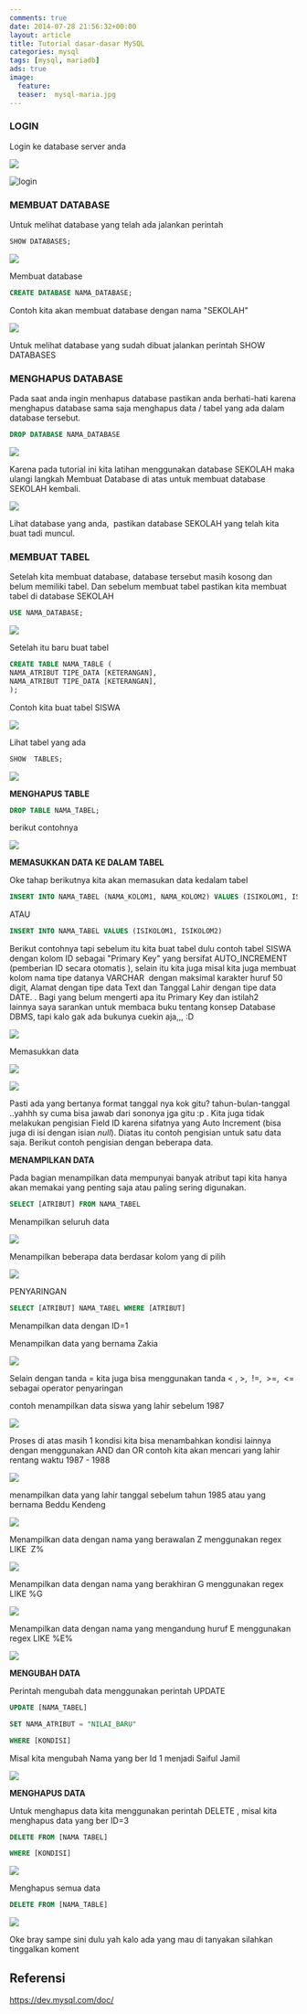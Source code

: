 ```yaml
---
comments: true
date: 2014-07-28 21:56:32+00:00
layout: article
title: Tutorial dasar-dasar MySQL
categories: mysql
tags: [mysql, mariadb]
ads: true
image:
  feature: 
  teaser:  mysql-maria.jpg
---
```


### LOGIN



Login ke database server anda

![](http://i67.tinypic.com/24gjbpt.jpg)


![login](http://i64.tinypic.com/2llccr8.jpg "login mysql")



### MEMBUAT DATABASE



<!-- more -->

Untuk melihat database yang telah ada jalankan perintah



```sql
SHOW DATABASES;
```

![](http://i64.tinypic.com/14xfhbm.jpg)



Membuat database



```sql
CREATE DATABASE NAMA_DATABASE;
```



Contoh kita akan membuat database dengan nama "SEKOLAH"

![](http://i64.tinypic.com/oh0is5.jpg)

Untuk melihat database yang sudah dibuat jalankan perintah SHOW DATABASES





### MENGHAPUS DATABASE



Pada saat anda ingin menhapus database pastikan anda berhati-hati karena menghapus database sama saja menghapus data / tabel yang ada dalam database tersebut.



```sql
DROP DATABASE NAMA_DATABASE
```


![](http://i66.tinypic.com/m7evpj.jpg)

Karena pada tutorial ini kita latihan menggunakan database SEKOLAH maka ulangi langkah Membuat Database di atas untuk membuat database SEKOLAH kembali.

![](http://i68.tinypic.com/25f6fpe.jpg)


Lihat database yang anda,  pastikan database SEKOLAH yang telah kita buat tadi muncul.






### MEMBUAT TABEL



Setelah kita membuat database, database tersebut masih kosong dan belum memiliki tabel. Dan sebelum membuat tabel pastikan kita membuat tabel di database SEKOLAH



```sql
USE NAMA_DATABASE;
```


![](http://i65.tinypic.com/149ob2h.jpg)

Setelah itu baru buat tabel



```sql
CREATE TABLE NAMA_TABLE (
NAMA_ATRIBUT TIPE_DATA [KETERANGAN],
NAMA_ATRIBUT TIPE_DATA [KETERANGAN],
);
```



Contoh kita buat tabel SISWA

![](http://i68.tinypic.com/30aarkn.jpg)

Lihat tabel yang ada



```sql
SHOW  TABLES;
```


![](http://i67.tinypic.com/kdu2jc.jpg)


**MENGHAPUS TABLE**



```sql
DROP TABLE NAMA_TABEL;
```




berikut contohnya

![](http://i63.tinypic.com/slr88m.jpg)

**MEMASUKKAN DATA KE DALAM TABEL**

Oke tahap berikutnya kita akan memasukan data kedalam tabel



```sql
INSERT INTO NAMA_TABEL (NAMA_KOLOM1, NAMA_KOLOM2) VALUES (ISIKOLOM1, ISIKOLOM2)
```

ATAU

```sql
INSERT INTO NAMA_TABEL VALUES (ISIKOLOM1, ISIKOLOM2)
```



Berikut contohnya tapi sebelum itu kita buat tabel dulu contoh tabel SISWA dengan kolom ID sebagai "Primary Key" yang bersifat AUTO_INCREMENT (pemberian ID secara otomatis ), selain itu kita juga misal kita juga membuat kolom nama tipe datanya VARCHAR  dengan maksimal karakter huruf 50 digit, Alamat dengan tipe data Text dan Tanggal Lahir dengan tipe data DATE. . Bagi yang belum mengerti apa itu Primary Key dan istilah2 lainnya saya sarankan untuk membaca buku tentang konsep Database DBMS, tapi kalo gak ada bukunya cuekin aja,,, :D

![](http://i65.tinypic.com/2wd7f4l.jpg)

Memasukkan data

![](http://i67.tinypic.com/28qqkqv.jpg)

![](http://i67.tinypic.com/qs9hk0.jpg)

Pasti ada yang bertanya format tanggal nya kok gitu? tahun-bulan-tanggal ..yahhh sy cuma bisa jawab dari sononya jga gitu :p . Kita juga tidak melakukan pengisian Field ID karena sifatnya yang Auto Increment (bisa juga di isi dengan isian _null_). Diatas itu contoh pengisian untuk satu data saja. Berikut contoh pengisian dengan beberapa data.



**MENAMPILKAN DATA**

Pada bagian menampilkan data mempunyai banyak atribut tapi kita hanya akan memakai yang penting saja atau paling sering digunakan.



```sql
SELECT [ATRIBUT] FROM NAMA_TABEL
```



Menampilkan seluruh data

![](http://i65.tinypic.com/4rvziq.jpg)


Menampilkan beberapa data berdasar kolom yang di pilih

![](http://i66.tinypic.com/nz2hrr.jpg)

PENYARINGAN



```sql
SELECT [ATRIBUT] NAMA_TABEL WHERE [ATRIBUT]

```



Menampilkan data dengan ID=1


Menampilkan data yang bernama Zakia

![](http://i65.tinypic.com/2nia740.jpg)


Selain dengan tanda = kita juga bisa menggunakan tanda < , >,  !=,  >=,  <= sebagai operator penyaringan

contoh menampilkan data siswa yang lahir sebelum 1987

![](http://i63.tinypic.com/25fptop.jpg)



Proses di atas masih 1 kondisi kita bisa menambahkan kondisi lainnya dengan menggunakan AND dan OR contoh kita akan mencari yang lahir rentang waktu 1987 - 1988

![](http://i65.tinypic.com/122enn9.jpg)



menampilkan data yang lahir tanggal sebelum tahun 1985 atau yang bernama Beddu Kendeng

![](http://i63.tinypic.com/21j0sur.jpg)



Menampilkan data dengan nama yang berawalan Z menggunakan regex LIKE  Z%

![](http://i67.tinypic.com/2hfkpjl.jpg)

Menampilkan data dengan nama yang berakhiran G menggunakan regex LIKE %G

![](http://i68.tinypic.com/2z4xpmt.jpg)

Menampilkan data dengan nama yang mengandung huruf E menggunakan regex LIKE %E%

![](http://i65.tinypic.com/nl7whl.jpg)

**MENGUBAH DATA**

Perintah mengubah data menggunakan perintah UPDATE



```sql
UPDATE [NAMA_TABEL]

SET NAMA_ATRIBUT = "NILAI_BARU"

WHERE [KONDISI]
```



Misal kita mengubah Nama yang ber Id 1 menjadi Saiful Jamil

![](http://i63.tinypic.com/2lswh3.jpg)

**MENGHAPUS DATA**

Untuk menghapus data kita menggunakan perintah DELETE , misal kita menghapus data yang ber ID=3



```sql
DELETE FROM [NAMA TABEL]

WHERE [KONDISI]
```


![](http://i67.tinypic.com/4sm9t4.jpg)


Menghapus semua data

```sql
DELETE FROM [NAMA_TABLE]
```

![](http://i64.tinypic.com/2a6tjsl.jpg)

Oke bray sampe sini dulu yah kalo ada yang mau di tanyakan silahkan tinggalkan koment





## Referensi

https://dev.mysql.com/doc/
